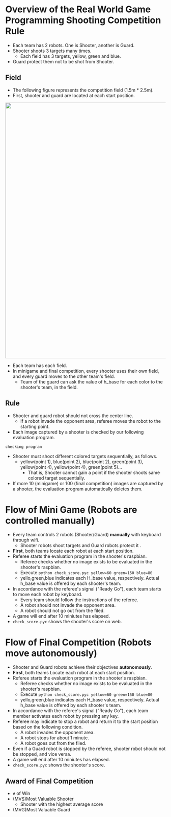 # Overview of the Real World Game Programming Shooting Competition Rule
- Each team has 2 robots. One is Shooter, another is Guard.
- Shooter shoots 3 targets many times.
  - Each field has 3 targets, yellow, green and blue.
- Guard protect them not to be shot from Shooter.

## Field
- The following figure represents the competition field (1.5m * 2.5m).
- First, shooter and guard are located at each start position.

<a href="https://sites.google.com/site/ipbloit/private/2018/04/field.jpg"><img src="https://sites.google.com/site/ipbloit/private/2018/04/field.jpg" border="0" width="800"></a>

- Each team has each field.
- In minigame and final competition, every shooter uses their own field, and every guard moves to the other team's field.
  - Team of the guard can ask the value of h_base for each color to the shooter's team, in the field.

## Rule
- Shooter and guard robot should not cross the center line.
  - If a robot invade the opponent area, referee moves the robot to the starting point.
- Each image captured by a shooter is checked by our following evaluation program.

```python
checking program
```

- Shooter must shoot different colored targets sequentially, as follows.
  - yellow(point 1), blue(point 2), blue(point 2), green(point 3), yellow(point 4), yellow(point 4), green(point 5)...
    - That is, Shooter cannot gain a point if the shooter shoots same colored target sequentially.
- If more 10 (minigame) or 100 (final competition) images are captured by a shooter, the evaluation program automatically deletes them. 

# Flow of Mini Game (Robots are controlled manually)
- Every team controls 2 robots (Shooter/Guard) **manually** with keyboard through wifi.
  - Shooter robots shoot targets and Guard robots protect it .
- **First**, both teams locate each robot at each start position.
- Referee starts the evaluation program in the shooter's raspbian.
  - Referee checks whether no image exists to be evaluated in the shooter's raspbian.
  - Execute `python check_score.pyc yellow=60 green=150 blue=80`
  - yello,green,blue indicates each H_base value, respectively. Actual h_base value is offered by each shooter's team.
- In accordance with the referee's signal ("Ready Go"), each team starts to move each robot by keyboard.
  - Every team should follow the instructions of the referee. 
  - A robot should not invade the opponent area.
  - A robot should not go out from the filed.
- A game will end after 10 miniutes has elapsed.
- `check_score.pyc` shows the shooter's score on web.

# Flow of Final Competition (Robots move autonomously)
- Shooter and Guard robots achieve their objectives **autonomously**.
- **First**, both teams Locate each robot at each start position.
- Referee starts the evaluation program in the shooter's raspbian.
  - Referee checks whether no image exists to be evaluated in the shooter's raspbian.
  - Execute `python check_score.pyc yellow=60 green=150 blue=80`
  - yello,green,blue indicates each H_base value, respectively. Actual h_base value is offered by each shooter's team.
- In accordance with the referee's signal ("Ready Go"), each team member activates each robot by pressing any key.
- Referee may indicate to stop a robot and return it to the start position based on the following condition. 
  - A robot invades the opponent area.
  - A robot stops for about 1 minute.
  - A robot goes out from the filed.
- Even if a Guard robot is stopped by the referee, shooter robot should not be stopped, and vice versa.
- A game will end after 10 miniutes has elapsed.
- `check_score.pyc` shows the shooter's score.

## Award of Final Competition
- `#` of Win
- (MVS)Most Valuable Shooter
  - Shooter with the highest average score
- (MVG)Most Valuable Guard
